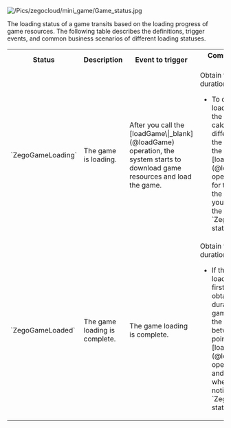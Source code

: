 ![/Pics/zegocloud/mini_game/Game_status.jpg](//doc.oa.zego.im/Pics/zegocloud/mini_game/Game_status.jpg)

The loading status of a game transits based on the loading progress of game resources. The following table describes the definitions, trigger events, and common business scenarios of different loading statuses.

<table>
  <colgroup>
    <col width="20%">
    <col width="15%">
    <col width="30%">
    <col width="">
  </colgroup>
<tbody><tr>
<th>Status</th>
<th>Description</th>
<th>Event to trigger</th>
<th>Common business scenario</th>
</tr>
<tr>
<td>`ZegoGameLoading`</td>
<td>The game is loading.</td>
<td>After you call the [loadGame\|_blank](@loadGame) operation, the system starts to download game resources and load the game.</td>
<td>Obtain the first loading duration of the game.<ul><li>To obtain the first loading duration of the game, you can calculate the time difference between the time point when the [loadGame\|_blank](@loadGame) operation is called for the first time and the time point when you are notified of the `ZegoGameLoading` status.</li></ul></td>
</tr>
<tr>
<td>`ZegoGameLoaded`</td>
<td>The game loading is complete.</td>
<td>The game loading is complete.</td>
<td>Obtain the loading duration of the game.<ul><li>If the game is loaded not for the first time, you can obtain the loading duration of the game by calculating the time difference between the time point when the [loadGame\|_blank](@loadGame) operation is called and the time point when you are notified of the `ZegoGameLoaded` status.</li></ul></td>
</tr>
</tbody></table>




